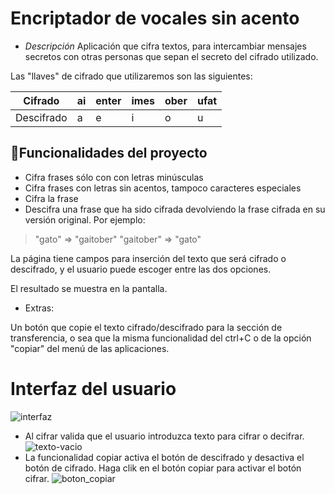 # Encriptador de vocales sin acento 
* _Descripción_
Aplicación que cifra textos, para intercambiar mensajes secretos con otras personas que sepan el secreto del cifrado utilizado.

Las "llaves" de cifrado que utilizaremos son las siguientes:

| Cifrado    |ai|enter|imes|ober|ufat|
|------------|--|-----|----|----|----|
| Descifrado |a |e    |i   |o   |u   | 

## :hammer:Funcionalidades del proyecto

* Cifra frases sólo con con letras minúsculas
* Cifra frases con letras sin acentos, tampoco caracteres especiales
* Cifra la frase
* Descifra una frase que ha sido cifrada devolviendo la frase cifrada en su versión original.
Por ejemplo:
> "gato" => "gaitober"
> "gaitober" => "gato"

La página tiene campos para inserción del texto que será cifrado o descifrado, y el usuario puede escoger entre las dos opciones.

El resultado se muestra en la pantalla.

* Extras:

Un botón que copie el texto cifrado/descifrado para la sección de transferencia, o sea que la misma funcionalidad del ctrl+C o de la opción "copiar" del menú de las aplicaciones.

# Interfaz del usuario
![interfaz](https://github.com/ihernandez-cripto/ONE-desafio/assets/134563888/f80e383c-6bd7-4412-ae63-ea292e3cf6b1)
* Al cifrar valida que el usuario introduzca texto para cifrar o decifrar.
![texto-vacio](https://github.com/ihernandez-cripto/ONE-desafio/assets/134563888/dbc2cd99-b8b0-4af0-99e8-38b80e2093b5)
* La funcionalidad copiar activa el botón de descifrado y desactiva el botón de cifrado. Haga clik en el botón copiar para activar el botón cifrar. 
![boton_copiar](https://github.com/ihernandez-cripto/ONE-desafio/assets/134563888/70ea940b-242a-4415-82e8-ffab8c26ed49)
 
